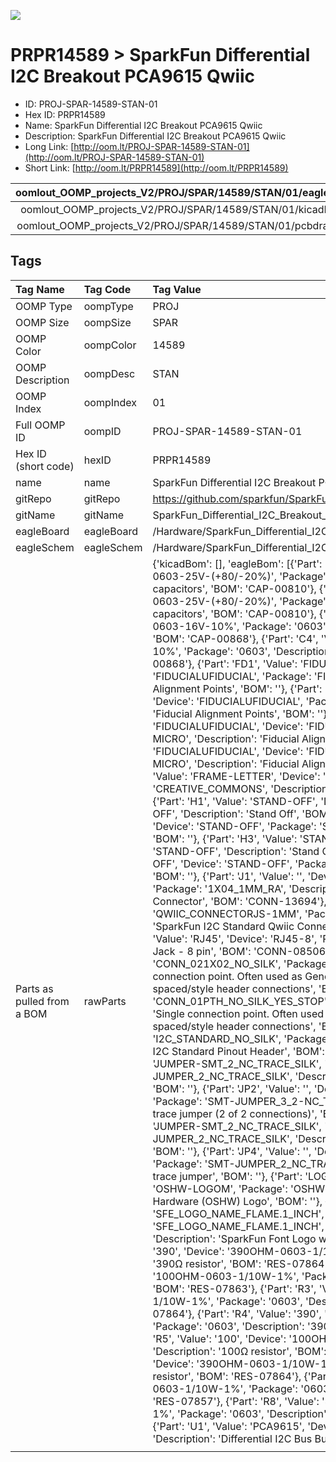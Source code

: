 


  
![][im]
# PRPR14589 > SparkFun Differential I2C Breakout PCA9615 Qwiic

- ID: PROJ-SPAR-14589-STAN-01
- Hex ID: PRPR14589
- Name: SparkFun Differential I2C Breakout PCA9615 Qwiic
- Description: SparkFun Differential I2C Breakout PCA9615 Qwiic
- Long Link: [http://oom.lt/PROJ-SPAR-14589-STAN-01](http://oom.lt/PROJ-SPAR-14589-STAN-01)
- Short Link: [http://oom.lt/PRPR14589](http://oom.lt/PRPR14589)
  

|oomlout_OOMP_projects_V2/PROJ/SPAR/14589/STAN/01/eagleImage.png|oomlout_OOMP_projects_V2/PROJ/SPAR/14589/STAN/01/eagleSchemImage.png|oomlout_OOMP_projects_V2/PROJ/SPAR/14589/STAN/01/kicadPcb3dFront.png|oomlout_OOMP_projects_V2/PROJ/SPAR/14589/STAN/01/kicadPcb3dBack.png|
| :---: | :---: | :---: | :---: |
|oomlout_OOMP_projects_V2/PROJ/SPAR/14589/STAN/01/kicadPcb3d.png|oomlout_OOMP_projects_V2/PROJ/SPAR/14589/STAN/01/bomBack.png|oomlout_OOMP_projects_V2/PROJ/SPAR/14589/STAN/01/bomFront.png|oomlout_OOMP_projects_V2/PROJ/SPAR/14589/STAN/01/pcbdraw.svg|
|oomlout_OOMP_projects_V2/PROJ/SPAR/14589/STAN/01/pcbdrawBack.svg||||

## Tags
  

|Tag Name|Tag Code|Tag Value|
| :--- | :--- | :--- |
|OOMP Type|oompType|PROJ|
|OOMP Size|oompSize|SPAR|
|OOMP Color|oompColor|14589|
|OOMP Description|oompDesc|STAN|
|OOMP Index|oompIndex|01|
|Full OOMP ID|oompID|PROJ-SPAR-14589-STAN-01|
|Hex ID (short code)|hexID|PRPR14589|
|name|name|SparkFun Differential I2C Breakout PCA9615 Qwiic|
|gitRepo|gitRepo|https://github.com/sparkfun/SparkFun_Differential_I2C_Breakout_PCA9615_Qwiic|
|gitName|gitName|SparkFun_Differential_I2C_Breakout_PCA9615_Qwiic|
|eagleBoard|eagleBoard|/Hardware/SparkFun_Differential_I2C_Breakout_PCA9615_Qwiic.brd|
|eagleSchem|eagleSchem|/Hardware/SparkFun_Differential_I2C_Breakout_PCA9615_Qwiic.sch|
|Parts as pulled from a BOM|rawParts|{'kicadBom': [], 'eagleBom': [{'Part': 'C1', 'Value': '0.1uF', 'Device': '0.1UF-0603-25V-(+80/-20%)', 'Package': '0603', 'Description': '0.1µF ceramic capacitors', 'BOM': 'CAP-00810'}, {'Part': 'C2', 'Value': '0.1uF', 'Device': '0.1UF-0603-25V-(+80/-20%)', 'Package': '0603', 'Description': '0.1µF ceramic capacitors', 'BOM': 'CAP-00810'}, {'Part': 'C3', 'Value': '1.0uF', 'Device': '1.0UF-0603-16V-10%', 'Package': '0603', 'Description': '1µF ceramic capacitors', 'BOM': 'CAP-00868'}, {'Part': 'C4', 'Value': '1.0uF', 'Device': '1.0UF-0603-16V-10%', 'Package': '0603', 'Description': '1µF ceramic capacitors', 'BOM': 'CAP-00868'}, {'Part': 'FD1', 'Value': 'FIDUCIALUFIDUCIAL', 'Device': 'FIDUCIALUFIDUCIAL', 'Package': 'FIDUCIAL-MICRO', 'Description': 'Fiducial Alignment Points', 'BOM': ''}, {'Part': 'FD2', 'Value': 'FIDUCIALUFIDUCIAL', 'Device': 'FIDUCIALUFIDUCIAL', 'Package': 'FIDUCIAL-MICRO', 'Description': 'Fiducial Alignment Points', 'BOM': ''}, {'Part': 'FD3', 'Value': 'FIDUCIALUFIDUCIAL', 'Device': 'FIDUCIALUFIDUCIAL', 'Package': 'FIDUCIAL-MICRO', 'Description': 'Fiducial Alignment Points', 'BOM': ''}, {'Part': 'FD4', 'Value': 'FIDUCIALUFIDUCIAL', 'Device': 'FIDUCIALUFIDUCIAL', 'Package': 'FIDUCIAL-MICRO', 'Description': 'Fiducial Alignment Points', 'BOM': ''}, {'Part': 'FRAME1', 'Value': 'FRAME-LETTER', 'Device': 'FRAME-LETTER', 'Package': 'CREATIVE_COMMONS', 'Description': 'Schematic Frame - Letter', 'BOM': ''}, {'Part': 'H1', 'Value': 'STAND-OFF', 'Device': 'STAND-OFF', 'Package': 'STAND-OFF', 'Description': 'Stand Off', 'BOM': ''}, {'Part': 'H2', 'Value': 'STAND-OFF', 'Device': 'STAND-OFF', 'Package': 'STAND-OFF', 'Description': 'Stand Off', 'BOM': ''}, {'Part': 'H3', 'Value': 'STAND-OFF', 'Device': 'STAND-OFF', 'Package': 'STAND-OFF', 'Description': 'Stand Off', 'BOM': ''}, {'Part': 'H4', 'Value': 'STAND-OFF', 'Device': 'STAND-OFF', 'Package': 'STAND-OFF', 'Description': 'Stand Off', 'BOM': ''}, {'Part': 'J1', 'Value': '', 'Device': 'QWIIC_CONNECTORJS-1MM', 'Package': '1X04_1MM_RA', 'Description': 'SparkFun I2C Standard Qwiic Connector', 'BOM': 'CONN-13694'}, {'Part': 'J2', 'Value': '', 'Device': 'QWIIC_CONNECTORJS-1MM', 'Package': '1X04_1MM_RA', 'Description': 'SparkFun I2C Standard Qwiic Connector', 'BOM': 'CONN-13694'}, {'Part': 'J3', 'Value': 'RJ45', 'Device': 'RJ45-8', 'Package': 'RJ45-8', 'Description': 'RJ45 Jack - 8 pin', 'BOM': 'CONN-08506'}, {'Part': 'J4', 'Value': '', 'Device': 'CONN_021X02_NO_SILK', 'Package': '1X02_NO_SILK', 'Description': 'Multi connection point. Often used as Generic Header-pin footprint for 0.1 inch spaced/style header connections', 'BOM': ''}, {'Part': 'J5', 'Value': '', 'Device': 'CONN_01PTH_NO_SILK_YES_STOP', 'Package': '1X01_NO_SILK', 'Description': 'Single connection point. Often used as Generic Header-pin footprint for 0.1 inch spaced/style header connections', 'BOM': ''}, {'Part': 'J6', 'Value': '', 'Device': 'I2C_STANDARD_NO_SILK', 'Package': '1X04_NO_SILK', 'Description': 'SparkFun I2C Standard Pinout Header', 'BOM': ''}, {'Part': 'JP1', 'Value': 'JUMPER', 'Device': 'JUMPER-SMT_2_NC_TRACE_SILK', 'Package': 'SMT-JUMPER_2_NC_TRACE_SILK', 'Description': 'Normally closed trace jumper', 'BOM': ''}, {'Part': 'JP2', 'Value': '', 'Device': 'JUMPER-SMT_3_2-NC_TRACE_SILK', 'Package': 'SMT-JUMPER_3_2-NC_TRACE_SILK', 'Description': 'Normally closed trace jumper (2 of 2 connections)', 'BOM': ''}, {'Part': 'JP3', 'Value': '', 'Device': 'JUMPER-SMT_2_NC_TRACE_SILK', 'Package': 'SMT-JUMPER_2_NC_TRACE_SILK', 'Description': 'Normally closed trace jumper', 'BOM': ''}, {'Part': 'JP4', 'Value': '', 'Device': 'JUMPER-SMT_2_NC_TRACE_SILK', 'Package': 'SMT-JUMPER_2_NC_TRACE_SILK', 'Description': 'Normally closed trace jumper', 'BOM': ''}, {'Part': 'LOGO1', 'Value': 'OSHW-LOGOM', 'Device': 'OSHW-LOGOM', 'Package': 'OSHW-LOGO-M', 'Description': 'Open-Source Hardware (OSHW) Logo', 'BOM': ''}, {'Part': 'LOGO5', 'Value': 'SFE_LOGO_NAME_FLAME.1_INCH', 'Device': 'SFE_LOGO_NAME_FLAME.1_INCH', 'Package': 'SFE_LOGO_NAME_FLAME_.1', 'Description': 'SparkFun Font Logo w/ Flame', 'BOM': ''}, {'Part': 'R1', 'Value': '390', 'Device': '390OHM-0603-1/10W-1%', 'Package': '0603', 'Description': '390Ω resistor', 'BOM': 'RES-07864'}, {'Part': 'R2', 'Value': '100', 'Device': '100OHM-0603-1/10W-1%', 'Package': '0603', 'Description': '100Ω resistor', 'BOM': 'RES-07863'}, {'Part': 'R3', 'Value': '390', 'Device': '390OHM-0603-1/10W-1%', 'Package': '0603', 'Description': '390Ω resistor', 'BOM': 'RES-07864'}, {'Part': 'R4', 'Value': '390', 'Device': '390OHM-0603-1/10W-1%', 'Package': '0603', 'Description': '390Ω resistor', 'BOM': 'RES-07864'}, {'Part': 'R5', 'Value': '100', 'Device': '100OHM-0603-1/10W-1%', 'Package': '0603', 'Description': '100Ω resistor', 'BOM': 'RES-07863'}, {'Part': 'R6', 'Value': '390', 'Device': '390OHM-0603-1/10W-1%', 'Package': '0603', 'Description': '390Ω resistor', 'BOM': 'RES-07864'}, {'Part': 'R7', 'Value': '4.7k', 'Device': '4.7KOHM-0603-1/10W-1%', 'Package': '0603', 'Description': '4.7kΩ resistor', 'BOM': 'RES-07857'}, {'Part': 'R8', 'Value': '4.7k', 'Device': '4.7KOHM-0603-1/10W-1%', 'Package': '0603', 'Description': '4.7kΩ resistor', 'BOM': 'RES-07857'}, {'Part': 'U1', 'Value': 'PCA9615', 'Device': 'PCA9615', 'Package': 'TSSOP10', 'Description': 'Differential I2C Bus Buffer', 'BOM': 'IC-13899'}]}|
||||



[im]: PROJ/SPAR/14589/STAN/01/kicadPcb3d_450.png
